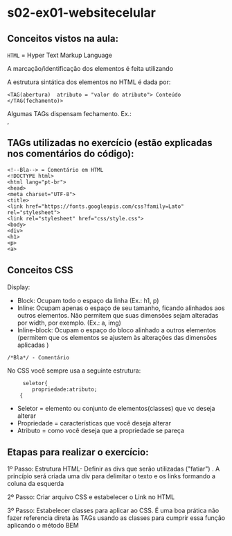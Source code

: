 # s02-ex01-websitecelular

## Conceitos vistos na aula:

`HTML` = Hyper Text Markup Language

A marcação/identificação dos elementos é feita utilizando <TAGs>

A estrutura sintática dos elementos no HTML é dada  por:

`<TAG(abertura)  atributo = "valor do atributo"> Conteúdo </TAG(fechamento)>`

Algumas TAGs dispensam fechamento. Ex.: <br>, <meta>

## TAGs utilizadas no exercício (estão explicadas nos comentários do código):

```
<!--Bla--> = Comentário em HTML
<!DOCTYPE html>
<html lang="pt-br">
<head>
<meta charset="UTF-8">
<title>
<link href="https://fonts.googleapis.com/css?family=Lato" rel="stylesheet">
<link rel="stylesheet" href="css/style.css"> 
<body>
<div>
<h1>
<p>
<a>
 ```

## Conceitos CSS

Display:
 - Block: Ocupam todo o espaço da linha (Ex.: h1, p)
 - Inline: Ocupam apenas o espaço de seu tamanho, ficando alinhados aos outros elementos. Não permitem que suas dimensões sejam alteradas por width, por exemplo. (Ex.: a, img)
 - Inline-block: Ocupam o espaço do bloco alinhado a outros elementos (permitem que os elementos se ajustem às alterações  das dimensões aplicadas )

`/*Bla*/ - Comentário`

No CSS você sempre usa a seguinte estrutura:
```
     seletor{
        propriedade:atributo;
    {
 ```
 * Seletor = elemento ou conjunto de elementos(classes) que vc deseja alterar
 * Propriedade = características que você deseja alterar
 * Atributo = como você deseja que a propriedade se pareça 

## Etapas para realizar o exercício:

1º Passo: Estrutura HTML-  Definir as divs que serão utilizadas ("fatiar") . A princípio será criada uma div para delimitar o texto e os links formando a coluna da esquerda

2º Passo: Criar arquivo CSS e estabelecer o Link no HTML

3º Passo: Estabelecer classes para aplicar ao CSS. É uma boa prática não fazer referencia direta às TAGs usando as classes para cumprir essa função aplicando o método BEM

